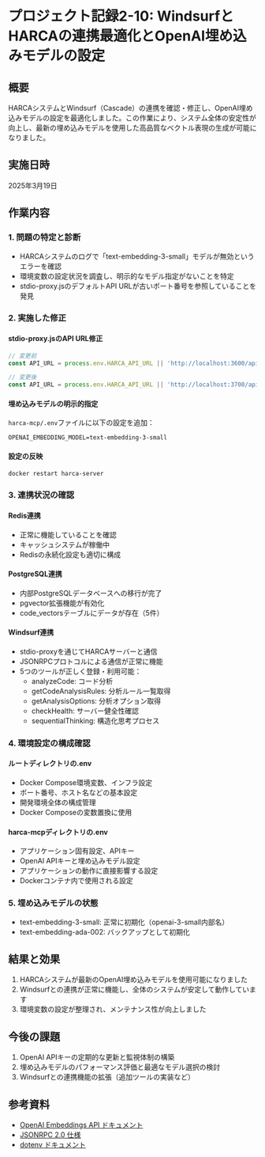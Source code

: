 # プロジェクト記録2-10: WindsurfとHARCAの連携最適化とOpenAI埋め込みモデルの設定

## 概要

HARCAシステムとWindsurf（Cascade）の連携を確認・修正し、OpenAI埋め込みモデルの設定を最適化しました。この作業により、システム全体の安定性が向上し、最新の埋め込みモデルを使用した高品質なベクトル表現の生成が可能になりました。

## 実施日時

2025年3月19日

## 作業内容

### 1. 問題の特定と診断

- HARCAシステムのログで「text-embedding-3-small」モデルが無効というエラーを確認
- 環境変数の設定状況を調査し、明示的なモデル指定がないことを特定
- stdio-proxy.jsのデフォルトAPI URLが古いポート番号を参照していることを発見

### 2. 実施した修正

#### stdio-proxy.jsのAPI URL修正

```javascript
// 変更前
const API_URL = process.env.HARCA_API_URL || 'http://localhost:3600/api/windsurf';

// 変更後
const API_URL = process.env.HARCA_API_URL || 'http://localhost:3700/api/windsurf';
```

#### 埋め込みモデルの明示的指定

`harca-mcp/.env`ファイルに以下の設定を追加：

```
OPENAI_EMBEDDING_MODEL=text-embedding-3-small
```

#### 設定の反映

```bash
docker restart harca-server
```

### 3. 連携状況の確認

#### Redis連携

- 正常に機能していることを確認
- キャッシュシステムが稼働中
- Redisの永続化設定も適切に構成

#### PostgreSQL連携

- 内部PostgreSQLデータベースへの移行が完了
- pgvector拡張機能が有効化
- code_vectorsテーブルにデータが存在（5件）

#### Windsurf連携

- stdio-proxyを通じてHARCAサーバーと通信
- JSONRPCプロトコルによる通信が正常に機能
- 5つのツールが正しく登録・利用可能：
  - analyzeCode: コード分析
  - getCodeAnalysisRules: 分析ルール一覧取得
  - getAnalysisOptions: 分析オプション取得
  - checkHealth: サーバー健全性確認
  - sequentialThinking: 構造化思考プロセス

### 4. 環境設定の構成確認

#### ルートディレクトリの.env

- Docker Compose環境変数、インフラ設定
- ポート番号、ホスト名などの基本設定
- 開発環境全体の構成管理
- Docker Composeの変数置換に使用

#### harca-mcpディレクトリの.env

- アプリケーション固有設定、APIキー
- OpenAI APIキーと埋め込みモデル設定
- アプリケーションの動作に直接影響する設定
- Dockerコンテナ内で使用される設定

### 5. 埋め込みモデルの状態

- text-embedding-3-small: 正常に初期化（openai-3-small内部名）
- text-embedding-ada-002: バックアップとして初期化

## 結果と効果

1. HARCAシステムが最新のOpenAI埋め込みモデルを使用可能になりました
2. Windsurfとの連携が正常に機能し、全体のシステムが安定して動作しています
3. 環境変数の設定が整理され、メンテナンス性が向上しました

## 今後の課題

1. OpenAI APIキーの定期的な更新と監視体制の構築
2. 埋め込みモデルのパフォーマンス評価と最適なモデル選択の検討
3. Windsurfとの連携機能の拡張（追加ツールの実装など）

## 参考資料

- [OpenAI Embeddings API ドキュメント](https://platform.openai.com/docs/guides/embeddings)
- [JSONRPC 2.0 仕様](https://www.jsonrpc.org/specification)
- [dotenv ドキュメント](https://github.com/motdotla/dotenv)

